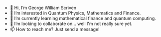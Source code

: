 - 👋 Hi, I’m George William Scriven
- 👀 I’m interested in Quantum Physics, Mathematics and Finance.
- 🌱 I’m currently learning mathematical finance and quantum computing.
- 💞️ I’m looking to collaborate on... well I'm not really sure yet.
- 📫 How to reach me? Just send a message!

<!---
GeorgeWilliam1999/GeorgeWilliam1999 is a ✨ special ✨ repository because its `README.md` (this file) appears on your GitHub profile.
You can click the Preview link to take a look at your changes.
--->

